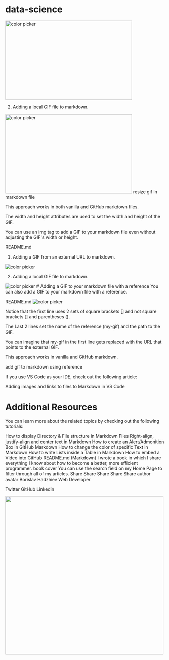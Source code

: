 # data-science
<img width="400" height="250" alt="color picker" src="https://stemettes.org/zine/wp-content/uploads/sites/3/2021/12/ai-gif" />

2. Adding a local GIF file to markdown.

<img width="400" height="250" src="hover-over-color.gif" alt="color picker" />
resize gif in markdown file

This approach works in both vanilla and GitHub markdown files.

The width and height attributes are used to set the width and height of the GIF.

You can use an img tag to add a GIF to your markdown file even without adjusting the GIF's width or height.

README.md
1. Adding a GIF from an external URL to markdown.

<img alt="color picker" src="https://bobbyhadz.com/images/blog/change-vscode-integrated-terminal-colors/hover-over-color.gif" />

2. Adding a local GIF file to markdown.

<img src="hover-over-color.gif" alt="color picker" />
# Adding a GIF to your markdown file with a reference
You can also add a GIF to your markdown file with a reference.

README.md
![color picker][my-gif]

[my-gif]:
  https://bobbyhadz.com/images/blog/change-vscode-integrated-terminal-colors/hover-over-color.gif
Notice that the first line uses 2 sets of square brackets [] and not square brackets [] and parentheses ().

The Last 2 lines set the name of the reference (my-gif) and the path to the GIF.

You can imagine that my-gif in the first line gets replaced with the URL that points to the external GIF.

This approach works in vanilla and GitHub markdown.

add gif to markdown using reference

If you use VS Code as your IDE, check out the following article:

Adding images and links to files to Markdown in VS Code
# Additional Resources
You can learn more about the related topics by checking out the following tutorials:

How to display Directory & File structure in Markdown Files
Right-align, justify-align and center text in Markdown
How to create an Alert/Admonition Box in GitHub Markdown
How to change the color of specific Text in Markdown
How to write Lists inside a Table in Markdown
How to embed a Video into GitHub README.md (Markdown)
I wrote a book in which I share everything I know about how to become a better, more efficient programmer.
book cover
You can use the search field on my Home Page to filter through all of my articles.
Share
Share
Share
Share
Share
author avatar
Borislav Hadzhiev
Web Developer

Twitter
GitHub
Linkedin

<img src=".gif" width="500" height="500"/>
